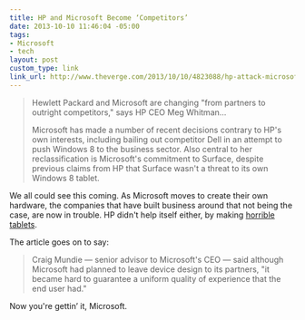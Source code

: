 ```yaml
---
title: HP and Microsoft Become ‘Competitors’
date: 2013-10-10 11:46:04 -05:00
tags:
- Microsoft
- tech
layout: post
custom_type: link
link_url: http://www.theverge.com/2013/10/10/4823088/hp-attack-microsoft-in-public-as-outright-competitors
---
```


> Hewlett Packard and Microsoft are changing "from partners to outright competitors," says HP CEO Meg Whitman…
>
>Microsoft has made a number of recent decisions contrary to HP's own interests, including bailing out competitor Dell in an attempt to push Windows 8 to the business sector. Also central to her reclassification is Microsoft's commitment to Surface, despite previous claims from HP that Surface wasn't a threat to its own Windows 8 tablet.

We all could see this coming. As Microsoft moves to create their own hardware, the companies that have built business around that not being the case, are now in trouble. HP didn't help itself either, by making [horrible tablets](http://www.theverge.com/2011/11/2/2533759/slate-2-hp-tries-tablets-again-with-windows-swype-and-a-stylus-for-699).

The article goes on to say:

>Craig Mundie — senior advisor to Microsoft's CEO — said although Microsoft had planned to leave device design to its partners, "it became hard to guarantee a uniform quality of experience that the end user had."

Now you're gettin’ it, Microsoft.
